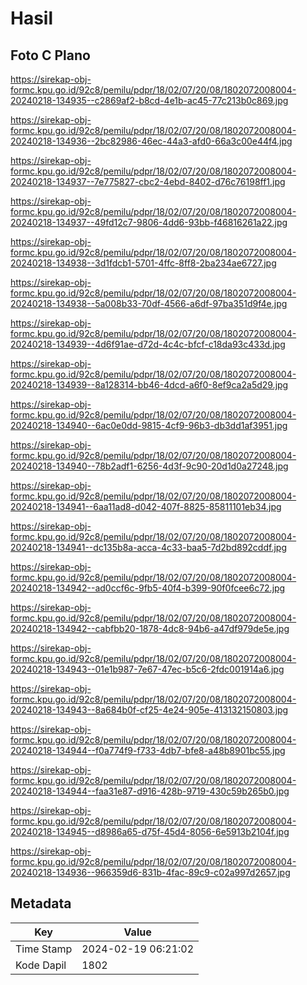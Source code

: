 # Hasil

## Foto C Plano

https://sirekap-obj-formc.kpu.go.id/92c8/pemilu/pdpr/18/02/07/20/08/1802072008004-20240218-134935--c2869af2-b8cd-4e1b-ac45-77c213b0c869.jpg

https://sirekap-obj-formc.kpu.go.id/92c8/pemilu/pdpr/18/02/07/20/08/1802072008004-20240218-134936--2bc82986-46ec-44a3-afd0-66a3c00e44f4.jpg

https://sirekap-obj-formc.kpu.go.id/92c8/pemilu/pdpr/18/02/07/20/08/1802072008004-20240218-134937--7e775827-cbc2-4ebd-8402-d76c76198ff1.jpg

https://sirekap-obj-formc.kpu.go.id/92c8/pemilu/pdpr/18/02/07/20/08/1802072008004-20240218-134937--49fd12c7-9806-4dd6-93bb-f46816261a22.jpg

https://sirekap-obj-formc.kpu.go.id/92c8/pemilu/pdpr/18/02/07/20/08/1802072008004-20240218-134938--3d1fdcb1-5701-4ffc-8ff8-2ba234ae6727.jpg

https://sirekap-obj-formc.kpu.go.id/92c8/pemilu/pdpr/18/02/07/20/08/1802072008004-20240218-134938--5a008b33-70df-4566-a6df-97ba351d9f4e.jpg

https://sirekap-obj-formc.kpu.go.id/92c8/pemilu/pdpr/18/02/07/20/08/1802072008004-20240218-134939--4d6f91ae-d72d-4c4c-bfcf-c18da93c433d.jpg

https://sirekap-obj-formc.kpu.go.id/92c8/pemilu/pdpr/18/02/07/20/08/1802072008004-20240218-134939--8a128314-bb46-4dcd-a6f0-8ef9ca2a5d29.jpg

https://sirekap-obj-formc.kpu.go.id/92c8/pemilu/pdpr/18/02/07/20/08/1802072008004-20240218-134940--6ac0e0dd-9815-4cf9-96b3-db3dd1af3951.jpg

https://sirekap-obj-formc.kpu.go.id/92c8/pemilu/pdpr/18/02/07/20/08/1802072008004-20240218-134940--78b2adf1-6256-4d3f-9c90-20d1d0a27248.jpg

https://sirekap-obj-formc.kpu.go.id/92c8/pemilu/pdpr/18/02/07/20/08/1802072008004-20240218-134941--6aa11ad8-d042-407f-8825-85811101eb34.jpg

https://sirekap-obj-formc.kpu.go.id/92c8/pemilu/pdpr/18/02/07/20/08/1802072008004-20240218-134941--dc135b8a-acca-4c33-baa5-7d2bd892cddf.jpg

https://sirekap-obj-formc.kpu.go.id/92c8/pemilu/pdpr/18/02/07/20/08/1802072008004-20240218-134942--ad0ccf6c-9fb5-40f4-b399-90f0fcee6c72.jpg

https://sirekap-obj-formc.kpu.go.id/92c8/pemilu/pdpr/18/02/07/20/08/1802072008004-20240218-134942--cabfbb20-1878-4dc8-94b6-a47df979de5e.jpg

https://sirekap-obj-formc.kpu.go.id/92c8/pemilu/pdpr/18/02/07/20/08/1802072008004-20240218-134943--01e1b987-7e67-47ec-b5c6-2fdc001914a6.jpg

https://sirekap-obj-formc.kpu.go.id/92c8/pemilu/pdpr/18/02/07/20/08/1802072008004-20240218-134943--8a684b0f-cf25-4e24-905e-413132150803.jpg

https://sirekap-obj-formc.kpu.go.id/92c8/pemilu/pdpr/18/02/07/20/08/1802072008004-20240218-134944--f0a774f9-f733-4db7-bfe8-a48b8901bc55.jpg

https://sirekap-obj-formc.kpu.go.id/92c8/pemilu/pdpr/18/02/07/20/08/1802072008004-20240218-134944--faa31e87-d916-428b-9719-430c59b265b0.jpg

https://sirekap-obj-formc.kpu.go.id/92c8/pemilu/pdpr/18/02/07/20/08/1802072008004-20240218-134945--d8986a65-d75f-45d4-8056-6e5913b2104f.jpg

https://sirekap-obj-formc.kpu.go.id/92c8/pemilu/pdpr/18/02/07/20/08/1802072008004-20240218-134936--966359d6-831b-4fac-89c9-c02a997d2657.jpg


## Metadata

| Key        | Value               |
| ---------- | ------------------- |
| Time Stamp | 2024-02-19 06:21:02 |
| Kode Dapil | 1802                |




